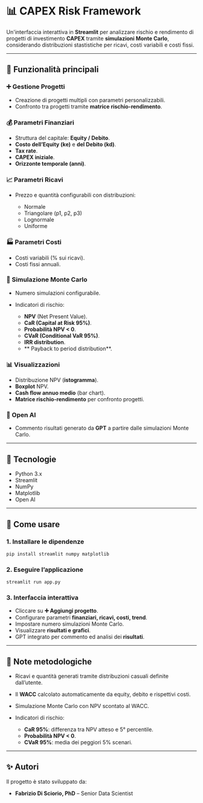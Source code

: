 # 📊 CAPEX Risk Framework 

Un'interfaccia interattiva in **Streamlit** per analizzare rischio e rendimento di progetti di investimento **CAPEX** tramite **simulazioni Monte Carlo**, considerando distribuzioni stastistiche per ricavi, costi variabili e costi fissi.

---

## 🔹 Funzionalità principali

### ➕ Gestione Progetti

* Creazione di progetti multipli con parametri personalizzabili.
* Confronto tra progetti tramite **matrice rischio-rendimento**.

### 💰 Parametri Finanziari

* Struttura del capitale: **Equity / Debito**.
* **Costo dell’Equity (ke)** e **del Debito (kd)**.
* **Tax rate**.
* **CAPEX iniziale**.
* **Orizzonte temporale (anni)**.

### 📈 Parametri Ricavi

* Prezzo e quantità configurabili con distribuzioni:

  * Normale
  * Triangolare (p1, p2, p3)
  * Lognormale
  * Uniforme

### 🏭 Parametri Costi

* Costi variabili (% sui ricavi).
* Costi fissi annuali.

### 🎲 Simulazione Monte Carlo

* Numero simulazioni configurabile.
* Indicatori di rischio:

  * **NPV** (Net Present Value).
  * **CaR (Capital at Risk 95%)**.
  * **Probabilità NPV < 0**.
  * **CVaR (Conditional VaR 95%)**.
  * **IRR distribution**.
  * ** Payback to period distribution**.

### 📊 Visualizzazioni

* Distribuzione NPV (**istogramma**).
* **Boxplot** NPV.
* **Cash flow annuo medio** (bar chart).
* **Matrice rischio-rendimento** per confronto progetti.

### 🤖 Open AI

* Commento risultati generato da **GPT** a partire dalle simulazioni Monte Carlo.

---

## 🔹 Tecnologie

* Python 3.x
* Streamlit
* NumPy
* Matplotlib
* Open AI

---

## 🔹 Come usare

### 1. Installare le dipendenze

```bash
pip install streamlit numpy matplotlib
```

### 2. Eseguire l’applicazione

```bash
streamlit run app.py
```

### 3. Interfaccia interattiva

* Cliccare su **➕ Aggiungi progetto**.
* Configurare parametri **finanziari, ricavi, costi, trend**.
* Impostare numero simulazioni Monte Carlo.
* Visualizzare **risultati e grafici**.
* GPT integrato per commento ed analisi dei **risultati**.

---

## 🔹 Note metodologiche

* Ricavi e quantità generati tramite distribuzioni casuali definite dall’utente.
* Il **WACC** calcolato automaticamente da equity, debito e rispettivi costi.
* Simulazione Monte Carlo con NPV scontato al WACC.
* Indicatori di rischio:

  * **CaR 95%**: differenza tra NPV atteso e 5° percentile.
  * **Probabilità NPV < 0**.
  * **CVaR 95%**: media dei peggiori 5% scenari.

---
## ✨ Autori
Il progetto è stato sviluppato da:  
- **Fabrizio Di Sciorio, PhD** – Senior Data Scientist  

